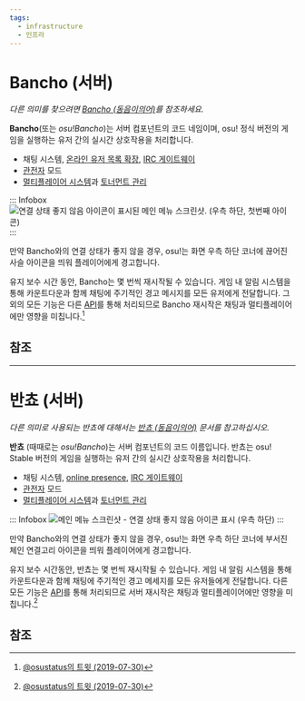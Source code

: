 ```yaml
---
tags:
  - infrastructure
  - 인프라
---
```


# Bancho (서버)

*다른 의미를 찾으려면 [Bancho (동음이의어)](/wiki/Disambiguation/Bancho)를 참조하세요.*

**Bancho**(또는 *osu!Bancho*)는 서버 컴포넌트의 코드 네임이며, osu! 정식 버전의 게임을 실행하는 유저 간의 실시간 상호작용을 처리합니다.

- 채팅 시스템, [온라인 유저 목록 확장](/wiki/Client/Interface/Chat_console#확장-채팅-콘솔), [IRC 게이트웨이](/wiki/Community/Internet_Relay_Chat)
- [관전자](/wiki/Gameplay/Spectating) 모드
- [멀티플레이어 시스템](/wiki/Client/Interface/Multiplayer)과 [토너먼트 관리](/wiki/osu!_tournament_client/osu!tourney/Tournament_management_commands)

::: Infobox
![](img/connection-warning.png "연결 상태 좋지 않음 아이콘이 표시된 메인 메뉴 스크린샷. (우측 하단, 첫번째 아이콘)")
:::

만약 Bancho와의 연결 상태가 좋지 않을 경우, osu!는 화면 우측 하단 코너에 끊어진 사슬 아이콘을 띄워 플레이어에게 경고합니다.

유지 보수 시간 동안, Bancho는 몇 번씩 재시작될 수 있습니다. 게임 내 알림 시스템을 통해 카운트다운과 함께 채팅에 주기적인 경고 메시지를 모든 유저에게 전달합니다. 그 외의 모든 기능은 다른 [API](/wiki/osu!api)를 통해 처리되므로 Bancho 재시작은 채팅과 멀티플레이어에만 영향을 미칩니다.[^score-upload-ref]

## 참조

[^score-upload-ref]: [@osustatus의 트윗 (2019-07-30)](https://twitter.com/osustatus/status/1156092746685243392)

------------------------------------------------------------------------------------------

# 반쵸 (서버)

*다른 의미로 사용되는 반쵸에 대해서는 [반쵸 (동음이의어)](/wiki/Disambiguation/Bancho) 문서를 참고하십시오.*

**반쵸** (때때로는 *osu!Bancho*)는 서버 컴포넌트의 코드 이름입니다. 반쵸는 osu! Stable 버전의 게임을 실행하는 유저 간의 실시간 상호작용을 처리합니다.

- 채팅 시스템, [online presence](/wiki/Client/Interface/Chat_console#extended-chat-console), [IRC 게이트웨이](/wiki/Community/Internet_Relay_Chat)
- [관전자](/wiki/Gameplay/Spectating) 모드
- [멀티플레이어 시스템](/wiki/Client/Interface/Multiplayer)과 [토너먼트 관리](/wiki/osu!_tournament_client/osu!tourney/Tournament_management_commands)

::: Infobox
![](img/connection-warning.png "메인 메뉴 스크린샷 - 연결 상태 좋지 않음 아이콘 표시 (우측 하단)")
:::

만약 Bancho와의 연결 상태가 좋지 않을 경우, osu!는 화면 우측 하단 코너에 부서진 체인 연결고리 아이콘을 띄워 플레이어에게 경고합니다.

유지 보수 시간동안, 반쵸는 몇 번씩 재시작될 수 있습니다. 게임 내 알림 시스템을 통해 카운트다운과 함께 채팅에 주기적인 경고 메세지를 모든 유저들에게 전달합니다. 다른 모든 기능은 [API](/wiki/osu!api)를 통해 처리되므로 서버 재시작은 채팅과 멀티플레이어에만 영향을 미칩니다.[^score-upload-ref]

## 참조

[^score-upload-ref]: [@osustatus의 트윗 (2019-07-30)](https://twitter.com/osustatus/status/1156092746685243392)
